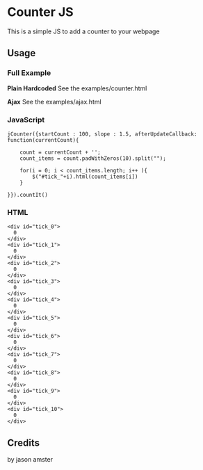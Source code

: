 # Counter JS

This is a simple JS to add a counter to your webpage

## Usage

### Full Example

**Plain Hardcoded**
See the examples/counter.html	

**Ajax**
See the examples/ajax.html	
	
### JavaScript 

	jCounter({startCount : 100, slope : 1.5, afterUpdateCallback: function(currentCount){

		count = currentCount + '';
		count_items = count.padWithZeros(10).split("");
	
		for(i = 0; i < count_items.length; i++ ){
			$("#tick_"+i).html(count_items[i])
		}
	
	}}).countIt()

### HTML

	<div id="tick_0">
	  0
	</div>
	<div id="tick_1">
	  0
	</div>
	<div id="tick_2">
	  0
	</div>
	<div id="tick_3">
	  0
	</div>
	<div id="tick_4">
	  0
	</div>
	<div id="tick_5">
	  0
	</div>
	<div id="tick_6">
	  0
	</div>
	<div id="tick_7">
	  0
	</div>
	<div id="tick_8">
	  0
	</div>
	<div id="tick_9">
	  0
	</div>
	<div id="tick_10">
	  0
	</div>
	
## Credits

by jason amster
